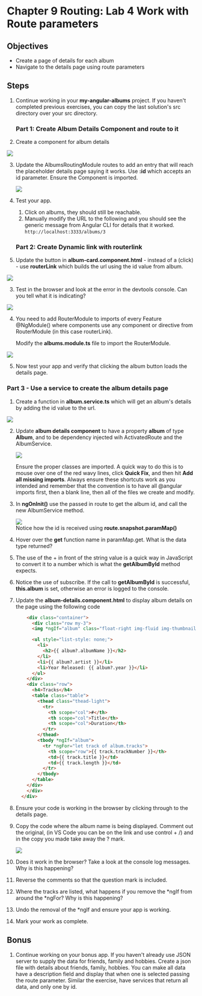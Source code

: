 # Chapter 9 Routing: Lab 4 Work with Route parameters

## Objectives

- Create a page of details for each album
- Navigate to the details page using route parameters

## Steps

1. Continue working in your **my-angular-albums** project. If you haven't completed previous exercises, you can copy the last solution's src directory over your src directory.

    ### **Part 1: Create Album Details Component and route to it**

2. Create a component for album details

  ![](../screenshots/4-ng-g-c-details.png)

3. Update the AlbumsRoutingModule routes to add an entry that will reach the placeholder details page saying it works. Use **:id** which accepts an id parameter. Ensure the Component is imported.
   
    ![](../screenshots/4-route-albums-id-param.png)

1. Test your app. 
   1. Click on albums, they should still be reachable. 
   2. Manually modify the URL to the following and you should see the generic message from Angular CLI for details that it worked.
    ```http://localhost:3333/albums/3```

    ### **Part 2: Create Dynamic link with routerlink**

2. Update the button in **album-card.component.html** - instead of a (click) - use **routerLink** which builds the url using the id value from album.

  ![](../screenshots/4-card-button-routerlink.png)

3. Test in the browser and look at the error in the devtools console. Can you tell what it is indicating?
   
  ![](../screenshots/4-error-router-module-needed.png)


4. You need to add RouterModule to imports of every Feature @NgModule() where components use any component or directive from RouterModule (in this case routerLink).

   Modify the **albums.module.ts** file to import the RouterModule.

  ![](../screenshots/4-import-router-module.png)

5.  Now test your app and verify that clicking the album button loads the details page.

### **Part 3 - Use a service to create the album details page**

1.  Create a function in **album.service.ts** which will get an album's details by adding the id value to the url.

  ![](../screenshots/4-album-service-get-one.png)

2.  Update **album details component** to have a property **album** of type **Album**, and to be dependency injected wih ActivatedRoute and the AlbumService.

    ![](../screenshots/4-album-details-constructor.png)
  
    Ensure the proper classes are imported. A quick way to do this is to mouse over one of the red wavy lines, click **Quick Fix**, and then hit **Add all missing imports**. Always ensure these shortcuts work as you intended and remember that the convention is to have all @angular imports first, then a blank line, then all of the files we create and modify.

3.  In **ngOnInit()** use the passed in route to get the album id, and call the new AlbumService method.

    ![](../screenshots/4-album-details-ngoninit.png)   
  Notice how the id is received using **route.snapshot.paramMap()**

4. Hover over the **get** function name in paramMap.get. What is the data type returned? 
   
5. The use of the + in front of the string value is a quick way in JavaScript to convert it to a number which is what the **getAlbumById** method expects.
   
6. Notice the use of subscribe. If the call to **getAlbumById** is successful, **this.album** is set, otherwise an error is logged to the console.

7.  Update the **album-details.component.html** to display album details on the page using the following code

    ```html
        <div class="container">
          <div class="row my-3">
          <img *ngIf="album" class="float-right img-fluid img-thumbnail"style=" max-width: 30%" src="assets/img/{{ album.id }}.jpg" alt="{{ album?.albumName }}" />

          <ul style="list-style: none;">
            <li>
              <h2>{{ album?.albumName }}</h2>
            </li>
            <li>{{ album?.artist }}</li>
            <li>Year Released: {{ album?.year }}</li>
          </ul>
        </div>
        <div class="row">
          <h4>Tracks</h4>
          <table class="table">
            <thead class="thead-light">
              <tr>
                <th scope="col">#</th>
                <th scope="col">Title</th>
                <th scope="col">Duration</th>
              </tr>
            </thead>
            <tbody *ngIf="album">
              <tr *ngFor="let track of album.tracks">
                <th scope="row">{{ track.trackNumber }}</th>
                <td>{{ track.title }}</td>
                <td>{{ track.length }}</td>
              </tr>
            </tbody>
          </table>
        </div>
        </div>
      </div>
    ```

8.  Ensure your code is working in the browser by clicking through to the details page.

9.  Copy the code where the album name is being displayed. Comment out the original, (in VS Code you can be on the link and use control + /) and in the copy you made take away the ? mark. 

    ![](../screenshots/4-no-question-album-name.png)  

10. Does it work in the browser? Take a look at the console log messages. Why is this happening?

11. Reverse the comments so that the question mark is included.
    
12.  Where the tracks are listed, what happens if you  remove the *ngIf from around the *ngFor? Why is this happening?
    
13. Undo the removal of the *ngIf and ensure your app is working. 

14. Mark your work as complete.

## Bonus

1. Continue working on your bonus app. If you haven't already use JSON server to supply the data for friends, family and hobbies. Create a json file with details about friends, family, hobbies. You can make all data have a description field and display that when one is selected passing the route parameter. Similar the exercise, have services that return all data, and only one by id. 